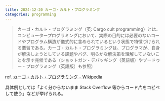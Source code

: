 ```yaml
---
title: 2024-12-20 カーゴ・カルト・プログラミング
categories: programming
---
```


> カーゴ・カルト・プログラミング（英: Cargo cult programming）とは、コンピュータープログラミングにおいて、実際の目的には必要のないコードやプログラム構造が儀式的に含められているという状態で特徴づけられる悪習である。カーゴ・カルト・プログラミングは、プログラマが、自身が解決しようとしている課題やバグ、明らかな解決策を理解していないことを示す兆候である（ショットガン・デバッギング（英語版）やブードゥー・プログラミング（英語版）も参照）

ref. [カーゴ・カルト・プログラミング - Wikipedia](https://ja.wikipedia.org/wiki/%E3%82%AB%E3%83%BC%E3%82%B4%E3%83%BB%E3%82%AB%E3%83%AB%E3%83%88%E3%83%BB%E3%83%97%E3%83%AD%E3%82%B0%E3%83%A9%E3%83%9F%E3%83%B3%E3%82%B0)

具体例としては「よく分からないまま Stack Overflow 等からコード片をコピペして使う」などが挙げられる。
